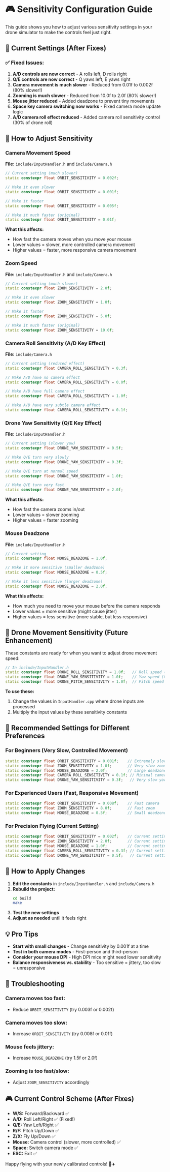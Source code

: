 # 🎮 Sensitivity Configuration Guide

This guide shows you how to adjust various sensitivity settings in your drone simulator to make the controls feel just right.

## 📍 **Current Settings (After Fixes)**

### ✅ **Fixed Issues:**

1. **A/D controls are now correct** - A rolls left, D rolls right
2. **Q/E controls are now correct** - Q yaws left, E yaws right  
3. **Camera movement is much slower** - Reduced from 0.01f to 0.002f (80% slower!)
4. **Zooming is much slower** - Reduced from 10.0f to 2.0f (80% slower!)
5. **Mouse jitter reduced** - Added deadzone to prevent tiny movements
6. **Space key camera switching now works** - Fixed camera mode update logic
7. **A/D camera roll effect reduced** - Added camera roll sensitivity control (30% of drone roll)

## 🔧 **How to Adjust Sensitivity**

### **Camera Movement Speed**
**File:** `include/InputHandler.h` and `include/Camera.h`

```cpp
// Current setting (much slower)
static constexpr float ORBIT_SENSITIVITY = 0.002f;

// Make it even slower
static constexpr float ORBIT_SENSITIVITY = 0.001f;

// Make it faster
static constexpr float ORBIT_SENSITIVITY = 0.005f;

// Make it much faster (original)
static constexpr float ORBIT_SENSITIVITY = 0.01f;
```

**What this affects:**
- How fast the camera moves when you move your mouse
- Lower values = slower, more controlled camera movement
- Higher values = faster, more responsive camera movement

### **Zoom Speed**
**File:** `include/InputHandler.h` and `include/Camera.h`

```cpp
// Current setting (much slower)
static constexpr float ZOOM_SENSITIVITY = 2.0f;

// Make it even slower
static constexpr float ZOOM_SENSITIVITY = 1.0f;

// Make it faster
static constexpr float ZOOM_SENSITIVITY = 5.0f;

// Make it much faster (original)
static constexpr float ZOOM_SENSITIVITY = 10.0f;
```

### **Camera Roll Sensitivity (A/D Key Effect)**
**File:** `include/Camera.h`

```cpp
// Current setting (reduced effect)
static constexpr float CAMERA_ROLL_SENSITIVITY = 0.3f;

// Make A/D have no camera effect
static constexpr float CAMERA_ROLL_SENSITIVITY = 0.0f;

// Make A/D have full camera effect
static constexpr float CAMERA_ROLL_SENSITIVITY = 1.0f;

// Make A/D have very subtle camera effect
static constexpr float CAMERA_ROLL_SENSITIVITY = 0.1f;
```

### **Drone Yaw Sensitivity (Q/E Key Effect)**
**File:** `include/InputHandler.h`

```cpp
// Current setting (slower yaw)
static constexpr float DRONE_YAW_SENSITIVITY = 0.5f;

// Make Q/E turn very slowly
static constexpr float DRONE_YAW_SENSITIVITY = 0.3f;

// Make Q/E turn at normal speed
static constexpr float DRONE_YAW_SENSITIVITY = 1.0f;

// Make Q/E turn very fast
static constexpr float DRONE_YAW_SENSITIVITY = 2.0f;
```

**What this affects:**
- How fast the camera zooms in/out
- Lower values = slower zooming
- Higher values = faster zooming

### **Mouse Deadzone**
**File:** `include/InputHandler.h`

```cpp
// Current setting
static constexpr float MOUSE_DEADZONE = 1.0f;

// Make it more sensitive (smaller deadzone)
static constexpr float MOUSE_DEADZONE = 0.5f;

// Make it less sensitive (larger deadzone)
static constexpr float MOUSE_DEADZONE = 2.0f;
```

**What this affects:**
- How much you need to move your mouse before the camera responds
- Lower values = more sensitive (might cause jitter)
- Higher values = less sensitive (more stable, but less responsive)

## 🚁 **Drone Movement Sensitivity (Future Enhancement)**

These constants are ready for when you want to adjust drone movement speed:

```cpp
// In include/InputHandler.h
static constexpr float DRONE_ROLL_SENSITIVITY = 1.0f;   // Roll speed (A/D keys)
static constexpr float DRONE_YAW_SENSITIVITY = 1.0f;    // Yaw speed (Q/E keys)
static constexpr float DRONE_PITCH_SENSITIVITY = 1.0f;  // Pitch speed (R/F keys)
```

**To use these:**
1. Change the values in `InputHandler.cpp` where drone inputs are processed
2. Multiply the input values by these sensitivity constants

## 🎯 **Recommended Settings for Different Preferences**

### **For Beginners (Very Slow, Controlled Movement)**
```cpp
static constexpr float ORBIT_SENSITIVITY = 0.001f;    // Extremely slow camera
static constexpr float ZOOM_SENSITIVITY = 1.0f;       // Very slow zoom
static constexpr float MOUSE_DEADZONE = 2.0f;         // Large deadzone
static constexpr float CAMERA_ROLL_SENSITIVITY = 0.1f; // Minimal camera roll effect
static constexpr float DRONE_YAW_SENSITIVITY = 0.3f;   // Very slow yaw turning
```

### **For Experienced Users (Fast, Responsive Movement)**
```cpp
static constexpr float ORBIT_SENSITIVITY = 0.008f;    // Fast camera
static constexpr float ZOOM_SENSITIVITY = 8.0f;       // Fast zoom
static constexpr float MOUSE_DEADZONE = 0.5f;         // Small deadzone
```

### **For Precision Flying (Current Setting)**
```cpp
static constexpr float ORBIT_SENSITIVITY = 0.002f;    // Current setting
static constexpr float ZOOM_SENSITIVITY = 2.0f;       // Current setting
static constexpr float MOUSE_DEADZONE = 1.0f;         // Current setting
static constexpr float CAMERA_ROLL_SENSITIVITY = 0.3f; // Current setting
static constexpr float DRONE_YAW_SENSITIVITY = 0.5f;   // Current setting
```

## 🔄 **How to Apply Changes**

1. **Edit the constants** in `include/InputHandler.h` and `include/Camera.h`
2. **Rebuild the project:**
   ```bash
   cd build
   make
   ```
3. **Test the new settings**
4. **Adjust as needed** until it feels right

## 💡 **Pro Tips**

- **Start with small changes** - Change sensitivity by 0.001f at a time
- **Test in both camera modes** - First-person and third-person
- **Consider your mouse DPI** - High DPI mice might need lower sensitivity
- **Balance responsiveness vs. stability** - Too sensitive = jittery, too slow = unresponsive

## 🐛 **Troubleshooting**

### **Camera moves too fast:**
- Reduce `ORBIT_SENSITIVITY` (try 0.003f or 0.002f)

### **Camera moves too slow:**
- Increase `ORBIT_SENSITIVITY` (try 0.008f or 0.01f)

### **Mouse feels jittery:**
- Increase `MOUSE_DEADZONE` (try 1.5f or 2.0f)

### **Zooming is too fast/slow:**
- Adjust `ZOOM_SENSITIVITY` accordingly

## 🎮 **Current Control Scheme (After Fixes)**

- **W/S:** Forward/Backward ✅
- **A/D:** Roll Left/Right ✅ (Fixed!)
- **Q/E:** Yaw Left/Right ✅
- **R/F:** Pitch Up/Down ✅
- **Z/X:** Fly Up/Down ✅
- **Mouse:** Camera control (slower, more controlled) ✅
- **Space:** Switch camera mode ✅
- **ESC:** Exit ✅

Happy flying with your newly calibrated controls! 🚁✈️
